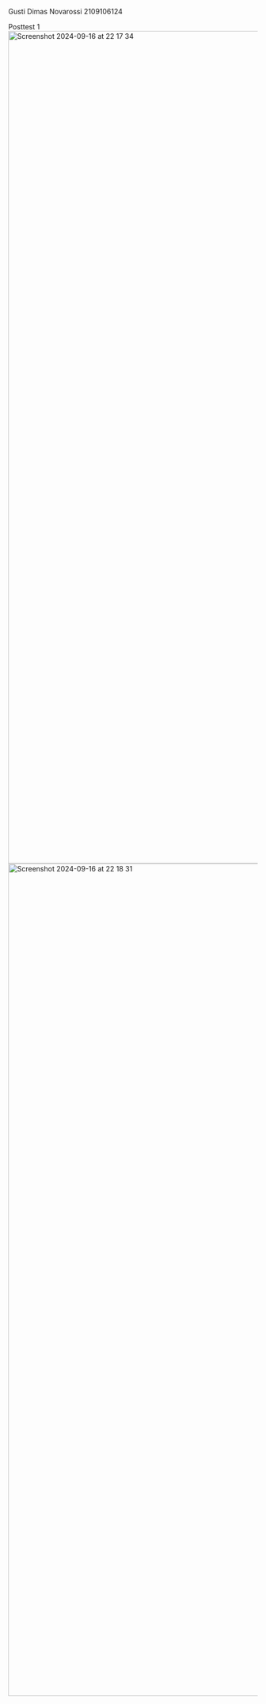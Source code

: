 Gusti Dimas Novarossi
2109106124

Posttest 1
<img width="1680" alt="Screenshot 2024-09-16 at 22 17 34" src="https://github.com/user-attachments/assets/88696804-a53a-4ff9-95bd-0f9ba4c34029">
<img width="1680" alt="Screenshot 2024-09-16 at 22 18 31" src="https://github.com/user-attachments/assets/700e9ff6-df52-409a-88a1-0a2de7389c27">
